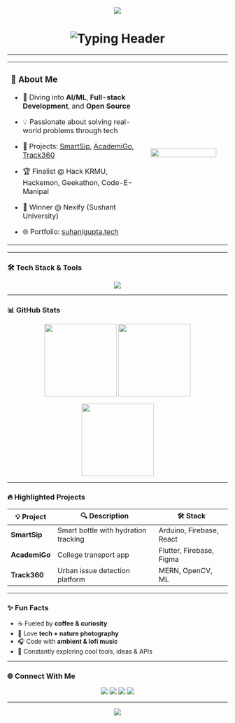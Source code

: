 <!-- HEADER with banner -->
<p align="center">
  <!-- Replace the below URL with your actual banner hosted in the repo or on imgur -->
  <img src="https://i.postimg.cc/gjkRv1W5/Suhani-Gupta.png" />
</p>

<h1 align="center">
  <img src="https://readme-typing-svg.demolab.com?font=Fira+Code&size=28&pause=1000&center=true&vCenter=true&width=700&lines=Hi+%F0%9F%91%8B%2C+I'm+Suhani+Gupta;AI+%26+ML+Explorer+%F0%9F%A7%91%E2%80%8D%F0%9F%92%BB;Full-stack+Dev+%7C+Open+Source+%F0%9F%92%BB;Hackathon+Finalist+%7C+Tech+Lover" alt="Typing Header">
</h1>

---

<table>
  <tr>
    <td width="60%" valign="top">

### 🚀 About Me

- 🌱 Diving into **AI/ML**, **Full-stack Development**, and **Open Source**
- 💡 Passionate about solving real-world problems through tech
- 💼 Projects: [SmartSip](https://github.com/Suhaniyaarrr/SmartSip), [AcademiGo](https://github.com/Suhaniyaarrr/AcademiGo), [Track360](https://github.com/Suhaniyaarrr/Track360)
- 🏆 Finalist @ Hack KRMU, Hackemon, Geekathon, Code-E-Manipal  
- 🥇 Winner @ Nexify (Sushant University)
- 🌐 Portfolio: [suhanigupta.tech](http://suhanigupta.tech)

  </td>
  <td width="40%" align="center">
    <!-- Working animated GIF -->
    <img src="https://media.giphy.com/media/qgQUggAC3Pfv687qPC/giphy.gif" width="90%" />
  </td>
  </tr>
</table>

---

### 🛠 Tech Stack & Tools

<p align="center">
  <img src="https://skillicons.dev/icons?i=cpp,python,html,css,js,react,nodejs,express,mongodb,firebase,flutter,figma,vscode,git,github" />
</p>

---

### 📊 GitHub Stats

<p align="center">
  <img src="https://github-readme-stats.vercel.app/api?username=Suhaniyaarrr&show_icons=true&theme=gruvbox" height="165"/>
  <img src="https://github-readme-streak-stats.herokuapp.com/?user=Suhaniyaarrr&theme=gruvbox" height="165"/>
</p>

<p align="center">
  <img src="https://github-readme-stats.vercel.app/api/top-langs/?username=Suhaniyaarrr&layout=compact&theme=gruvbox" height="165"/>
</p>

---

### 🔥 Highlighted Projects

| 💡 Project | 🔍 Description | 🛠 Stack |
|-----------|----------------|---------|
| **SmartSip** | Smart bottle with hydration tracking | Arduino, Firebase, React |
| **AcademiGo** | College transport app | Flutter, Firebase, Figma |
| **Track360** | Urban issue detection platform | MERN, OpenCV, ML |

---

### ✨ Fun Facts

- ☕ Fueled by **coffee & curiosity**
- 📸 Love **tech + nature photography**
- 🎧 Code with **ambient & lofi music**
- 🧠 Constantly exploring cool tools, ideas & APIs

---

### 🌐 Connect With Me

<p align="center">
  <a href="mailto:guptasuhanirwr@gmail.com"><img src="https://img.shields.io/badge/Gmail-D14836?style=for-the-badge&logo=gmail&logoColor=white"/></a>
  <a href="https://www.linkedin.com/in/suhanigupta-tech/"><img src="https://img.shields.io/badge/LinkedIn-0A66C2?style=for-the-badge&logo=linkedin&logoColor=white"/></a>
  <a href="http://suhanigupta.tech/"><img src="https://img.shields.io/badge/Portfolio-black?style=for-the-badge&logo=firefox&logoColor=white"/></a>
  <a href="https://github.com/Suhaniyaarrr"><img src="https://img.shields.io/badge/GitHub-100000?style=for-the-badge&logo=github&logoColor=white"/></a>
</p>

---

<div align="center">
  <img src="https://quotes-github-readme.vercel.app/api?type=horizontal&theme=gruvbox" />
</div>
